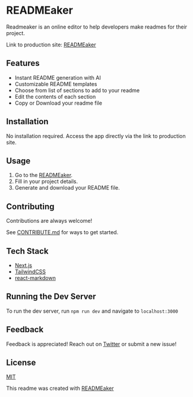 # READMEaker

Readmeaker is an online editor to help developers make readmes for their project.

Link to production site: [READMEaker](https://ppone.vercel.app/)

## Features

- Instant README generation with AI
- Customizable README templates
- Choose from list of sections to add to your readme
- Edit the contents of each section
- Copy or Download your readme file

## Installation

No installation required. Access the app directly via the link to production site.

## Usage

1. Go to the [READMEaker](https://ppone.vercel.app/).
2. Fill in your project details.
3. Generate and download your README file.

## Contributing

Contributions are always welcome!

See [CONTRIBUTE.md](/CONTRIBUTE.md) for ways to get started.

## Tech Stack

- [Next.js](https://nextjs.org/)
- [TailwindCSS](https://tailwindcss.com/)
- [react-markdown](https://github.com/remarkjs/react-markdown)

## Running the Dev Server

To run the dev server, run `npm run dev` and navigate to `localhost:3000`

## Feedback

Feedback is appreciated! Reach out on [Twitter](https://twitter.com/sermachage) or submit a new issue!

## License

[MIT](/LICENSE)

This readme was created with [READMEaker](https://ppone.vercel.app/)

